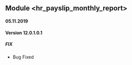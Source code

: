 ## Module <hr_payslip_monthly_report>

#### 05.11.2019
#### Version 12.0.1.0.1
##### FIX
- Bug Fixed
